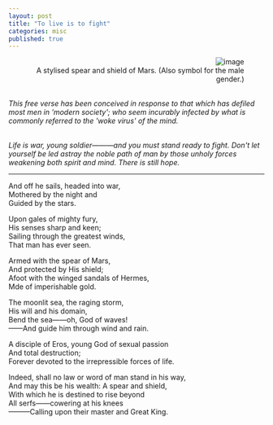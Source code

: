 ```yaml
---
layout: post
title: "To live is to fight"
categories: misc
published: true
---
```


<figure style="text-align: right;">
<img style="align: center" src='/blog/assets/images/mars-symbol.png' alt='image' style="display: block; margin: 0 auto; width: 50%; height: 50%;" /><br>
<figcaption style="text-align: right">A stylised spear and shield of Mars. (Also symbol for the male gender.)</figcaption>
</figure> 
<br><i>
This free verse has been conceived in response to that which has defiled most men in ’modern society'; who seem incurably infected by what is commonly referred to the 'woke virus' of the mind.<br><br></i>
<p><i>
Life is war, young soldier———and you must stand ready to fight. Don't let yourself be led astray the noble path of man by those unholy forces weakening both spirit and mind. There is still hope.<br></i>
<hr /></p><p>
And off he sails, headed into war,<br>
Mothered by the night and<br>
Guided by the stars.<br>
</p><p>
Upon gales of mighty fury,<br>
His senses sharp and keen;<br>
Sailing through the greatest winds,<br>
That man has ever seen.<br>
</p><p>
Armed with the spear of Mars,<br>
And protected by His shield;<br>
Afoot with the winged sandals of Hermes,<br>
Mde of imperishable gold. <br>
</p><p>
The moonlit sea, the raging storm,<br>
His will and his domain,<br>
Bend the sea——oh, God of waves!<br>
——And guide him through wind and rain.<br>
 </p><p>
A disciple of Eros, young God of sexual passion<br>
And total destruction;<br>
Forever devoted to the irrepressible forces of life.<br>
</p><p>
Indeed, shall no law or word of man stand in his way,<br>
And may this be his wealth: A spear and shield,<br>
With which he is destined to rise beyond<br>
All serfs——cowering at his knees<br>
———Calling upon their master and Great King.<br>
</p>